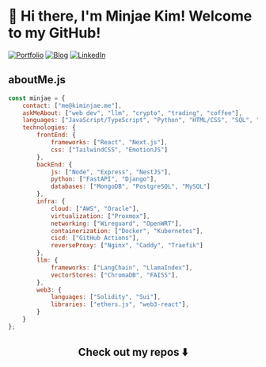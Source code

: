 # 👋 Hi there, I'm Minjae Kim! Welcome to my GitHub!

[![Portfolio](https://img.shields.io/badge/Portfolio-kiminjae.me-blue)](https://kiminjae.me)
[![Blog](https://img.shields.io/badge/Blog-blogs.kiminjae.me-blue)](https://blogs.kiminjae.me)
[![LinkedIn](https://img.shields.io/badge/LinkedIn-MinjaeKimmm-blue)](https://linkedin.com/in/MinjaeKimmm)

## aboutMe.js

```javascript
const minjae = {
    contact: ["me@kiminjae.me"],
    askMeAbout: ["web dev", "llm", "crypto", "trading", "coffee"],
    languages: ["JavaScript/TypeScript", "Python", "HTML/CSS", "SQL", "Bash", "Solidity", "C++", "LaTeX", "R", "Java", "Move", "Rust", "Mathematica"],
    technologies: {
        frontEnd: {
            frameworks: ["React", "Next.js"],
            css: ["TailwindCSS", "EmotionJS"]
        },
        backEnd: {
            js: ["Node", "Express", "NestJS"],
            python: ["FastAPI", "Django"],
            databases: ["MongoDB", "PostgreSQL", "MySQL"]
        },
        infra: {
            cloud: ["AWS", "Oracle"],
            virtualization: ["Proxmox"],
            networking: ["Wireguard", "OpenWRT"],
            containerization: ["Docker", "Kubernetes"],
            cicd: ["GitHub Actions"],
            reverseProxy: ["Nginx", "Caddy", "Traefik"]
        },
        llm: {
            frameworks: ["LangChain", "LlamaIndex"],
            vectorStores: ["ChromaDB", "FAISS"],
        },
        web3: {
            languages: ["Solidity", "Sui"],
            libraries: ["ethers.js", "web3-react"],
        }
    }
};
```
<div align="center">
    <h2>Check out my repos ⬇️</h2>
</div>
